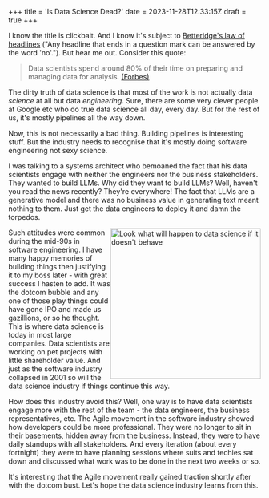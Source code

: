 +++
title = 'Is Data Science Dead?'
date = 2023-11-28T12:33:15Z
draft = true
+++

I know the title is clickbait. And I know it's subject to [Betteridge's law of headlines](https://en.wikipedia.org/wiki/Betteridge%27s_law_of_headlines) ("Any headline that ends in a question mark can be answered by the word 'no'."). But hear me out. Consider this quote:

> Data scientists spend around 80% of their time on preparing and managing data for analysis. 
> [(Forbes)](https://www.forbes.com/sites/gilpress/2016/03/23/data-preparation-most-time-consuming-least-enjoyable-data-science-task-survey-says/)
 
The dirty truth of data science is that most of the work is not actually data _science_ at all but data _engineering_.
Sure, there are some very clever people at Google etc who do true data science all day, every day. 
But for the rest of us, it's mostly pipelines all the way down.

Now, this is not necessarily a bad thing. Building pipelines is interesting stuff. But the industry needs to recognise that it's mostly doing software engineering not sexy science.

I was talking to a systems architect who bemoaned the fact that his data scientists engage with neither the engineers nor the business stakeholders. 
They wanted to build LLMs. Why did they want to build LLMs? Well, haven't you read the news recently? They're everywhere! 
The fact that LLMs are a generative model and there was no business value in generating text meant nothing to them.
Just get the data engineers to deploy it and damn the torpedos.

<img style="float: right;" src="/img/blog/nuclear_explosion.jpg"  width="300" alt="Look what will happen to data science if it doesn't behave">

Such attitudes were common during the mid-90s in software engineering. 
I have many happy memories of building things then justifying it to my boss later - with great success I hasten to add. 
It was the dotcom bubble and any one of those play things could have gone IPO and made us gazillions, or so he thought. 
This is where data science is today in most large companies. Data scientists are working on pet projects with little shareholder value. 
And just as the software industry collapsed in 2001 so will the data science industry if things continue this way.


How does this industry avoid this?
Well, one way is to have data scientists engage more with the rest of the team - the data engineers, the business representatives, etc.
The Agile movement in the software industry showed how developers could be more professional. 
They were no longer to sit in their basements, hidden away from the business. 
Instead, they were to have daily standups with all stakeholders. And every iteration (about every fortnight) they were to have planning sessions where suits and techies sat down and discussed what work was to be done in the next two weeks or so.

It's interesting that the Agile movement really gained traction shortly after with the dotcom bust. Let's hope the data science industry learns from this.
